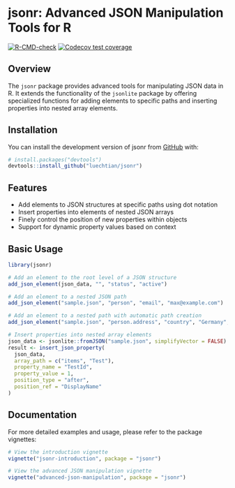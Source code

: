 # jsonr: Advanced JSON Manipulation Tools for R

<!-- badges: start -->
[![R-CMD-check](https://github.com/luechtian/jsonr/actions/workflows/R-CMD-check.yaml/badge.svg)](https://github.com/luechtian/jsonr/actions/workflows/R-CMD-check.yaml)
[![Codecov test coverage](https://codecov.io/gh/luechtian/jsonr/branch/main/graph/badge.svg)](https://app.codecov.io/gh/luechtian/jsonr?branch=main)
<!-- badges: end -->

## Overview

The `jsonr` package provides advanced tools for manipulating JSON data in R. It extends the functionality of the `jsonlite` package by offering specialized functions for adding elements to specific paths and inserting properties into nested array elements.

## Installation

You can install the development version of jsonr from [GitHub](https://github.com/) with:

```r
# install.packages("devtools")
devtools::install_github("luechtian/jsonr")
```

## Features

- Add elements to JSON structures at specific paths using dot notation
- Insert properties into elements of nested JSON arrays
- Finely control the position of new properties within objects
- Support for dynamic property values based on context

## Basic Usage


```r
library(jsonr)

# Add an element to the root level of a JSON structure
add_json_element(json_data, "", "status", "active") 

# Add an element to a nested JSON path
add_json_element("sample.json", "person", "email", "max@example.com")

# Add an element to a nested path with automatic path creation
add_json_element("sample.json", "person.address", "country", "Germany", create_path = TRUE)

# Insert properties into nested array elements
json_data <- jsonlite::fromJSON("sample.json", simplifyVector = FALSE)
result <- insert_json_property(
  json_data,
  array_path = c("items", "Test"),
  property_name = "TestId",
  property_value = 1,
  position_type = "after",
  position_ref = "DisplayName"
)
```

## Documentation

For more detailed examples and usage, please refer to the package vignettes:

```r
# View the introduction vignette
vignette("jsonr-introduction", package = "jsonr")

# View the advanced JSON manipulation vignette
vignette("advanced-json-manipulation", package = "jsonr")
```